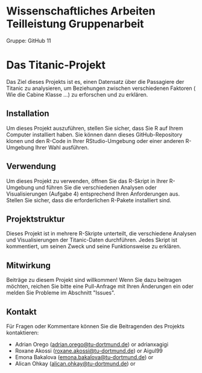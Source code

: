 # Wissenschaftliches Arbeiten Teilleistung Gruppenarbeit

Gruppe: GitHub 11


# Das Titanic-Projekt

Das Ziel dieses Projekts ist es, einen Datensatz über die Passagiere der Titanic zu analysieren, um Beziehungen zwischen verschiedenen Faktoren ( Wie die Cabine Klasse ...) zu erforschen und zu erklären. 

## Installation

Um dieses Projekt auszuführen, stellen Sie sicher, dass Sie R auf Ihrem Computer installiert haben. Sie können dann dieses GitHub-Repository klonen und den R-Code in Ihrer RStudio-Umgebung oder einer anderen R-Umgebung Ihrer Wahl ausführen.

## Verwendung

Um dieses Projekt zu verwenden, öffnen Sie das R-Skript in Ihrer R-Umgebung und führen Sie die verschiedenen Analysen oder Visualisierungen (Aufgabe 4) entsprechend Ihren Anforderungen aus. Stellen Sie sicher, dass die erforderlichen R-Pakete installiert sind.

## Projektstruktur

Dieses Projekt ist in mehrere R-Skripte unterteilt, die verschiedene Analysen und Visualisierungen der Titanic-Daten durchführen. Jedes Skript ist kommentiert, um seinen Zweck und seine Funktionsweise zu erklären.

## Mitwirkung

Beiträge zu diesem Projekt sind willkommen! Wenn Sie dazu beitragen möchten, reichen Sie bitte eine Pull-Anfrage mit Ihren Änderungen ein oder melden Sie Probleme im Abschnitt "Issues".

## Kontakt

Für Fragen oder Kommentare können Sie die Beitragenden des Projekts kontaktieren:

- Adrian Orego (adrian.orego@tu-dortmund.de)     or adrianxagigi
- Roxane Akossi (roxane.akossi@tu-dortmund.de)   or Aigul99
- Emona Bakalova (emona.bakalova@tu-dortmund.de) or 
- Alican Ohkay (alican.ohkay@tu-dortmund.de)     or 
